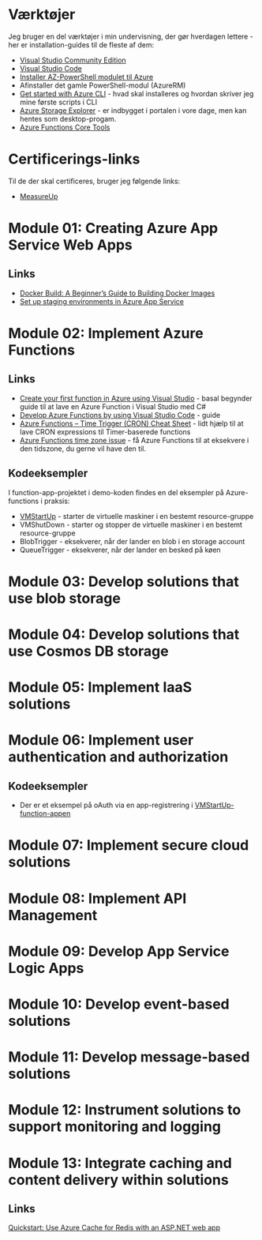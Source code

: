 # Værktøjer
Jeg bruger en del værktøjer i min undervisning, der gør hverdagen lettere - her er installation-guides til de fleste af dem:

- [Visual Studio Community Edition](https://visualstudio.microsoft.com/)
- [Visual Studio Code](https://code.visualstudio.com/)
- [Installer AZ-PowerShell modulet til Azure](https://docs.microsoft.com/en-us/powershell/azure/install-az-ps?view=azps-5.4.0)
- Afinstaller det gamle PowerShell-modul (AzureRM)
- [Get started with Azure CLI](https://docs.microsoft.com/en-us/cli/azure/get-started-with-azure-cli) - hvad skal installeres og hvordan skriver jeg mine første scripts i CLI
- [Azure Storage Explorer](https://azure.microsoft.com/en-us/features/storage-explorer/) - er indbygget i portalen i vore dage, men kan hentes som desktop-progam.
- [Azure Functions Core Tools](https://docs.microsoft.com/en-us/azure/azure-functions/functions-run-local#install-the-azure-functions-core-tools)

# Certificerings-links
Til de der skal certificeres, bruger jeg følgende links:
- [MeasureUp](https://www.measureup.com)

# Module 01: Creating Azure App Service Web Apps

## Links
- [Docker Build: A Beginner’s Guide to Building Docker Images](https://stackify.com/docker-build-a-beginners-guide-to-building-docker-images/)
- [Set up staging environments in Azure App Service](https://docs.microsoft.com/en-us/azure/app-service/deploy-staging-slots)


# Module 02: Implement Azure Functions

## Links

- [Create your first function in Azure using Visual Studio](https://docs.microsoft.com/en-us/azure/azure-functions/functions-create-your-first-function-visual-studio) - basal begynder guide til at lave en Azure Function i Visual Studio med C#
- [Develop Azure Functions by using Visual Studio Code](https://docs.microsoft.com/en-us/azure/azure-functions/functions-develop-vs-code?tabs=csharp) - guide 
- [Azure Functions – Time Trigger (CRON) Cheat Sheet](https://arminreiter.com/2017/02/azure-functions-time-trigger-cron-cheat-sheet/) - lidt hjælp til at lave CRON expressions til Timer-baserede functions
- [Azure Functions time zone issue](https://www.serverlessnotes.com/docs/azure-functions-time-zone-issue) - få Azure Functions til at eksekvere i den tidszone, du gerne vil have den til.

## Kodeeksempler
I function-app-projektet i demo-koden findes en del eksempler på Azure-functions i praksis:

- [VMStartUp](../source/Training.AZ204/Training.AZ204.Functions/fimctopms/../Functions/VMStartUp.cs) - starter de virtuelle maskiner i en bestemt resource-gruppe
- VMShutDown - starter og stopper de virtuelle maskiner i en bestemt resource-gruppe
- BlobTrigger - eksekverer, når der lander en blob i en storage account
- QueueTrigger - eksekverer, når der lander en besked på køen
  
# Module 03: Develop solutions that use blob storage
# Module 04: Develop solutions that use Cosmos DB storage
# Module 05: Implement IaaS solutions
# Module 06: Implement user authentication and authorization

## Kodeeksempler
- Der er et eksempel på oAuth via en app-registrering i [VMStartUp-function-appen](../source/Training.AZ204/Training.AZ204.Functions/Functions/VMStartUp.cs)

# Module 07: Implement secure cloud solutions
# Module 08: Implement API Management
# Module 09: Develop App Service Logic Apps
# Module 10: Develop event-based solutions
# Module 11: Develop message-based solutions
# Module 12: Instrument solutions to support monitoring and logging
# Module 13: Integrate caching and content delivery within solutions
## Links
[Quickstart: Use Azure Cache for Redis with an ASP.NET web app](https://docs.microsoft.com/en-us/azure/azure-cache-for-redis/cache-web-app-howto)
